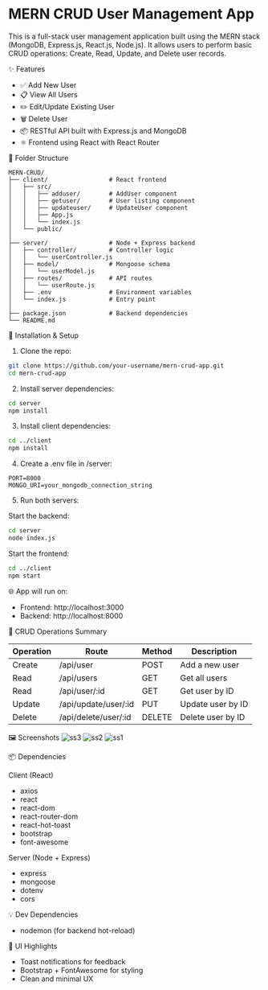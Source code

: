 # MERN CRUD User Management App

This is a full-stack user management application built using the MERN stack (MongoDB, Express.js, React.js, Node.js). It allows users to perform basic CRUD operations: Create, Read, Update, and Delete user records.

✨ Features

- ✅ Add New User
- 📋 View All Users
- ✏️ Edit/Update Existing User
- 🗑️ Delete User
- 📦 RESTful API built with Express.js and MongoDB
- ⚛️ Frontend using React with React Router

📁 Folder Structure

```
MERN-CRUD/
├── client/                 # React frontend
│   ├── src/
│   │   ├── adduser/        # AddUser component
│   │   ├── getuser/        # User listing component
│   │   ├── updateuser/     # UpdateUser component
│   │   ├── App.js
│   │   └── index.js
│   └── public/
│
├── server/                 # Node + Express backend
│   ├── controller/         # Controller logic
│   │   └── userController.js
│   ├── model/              # Mongoose schema
│   │   └── userModel.js
│   ├── routes/             # API routes
│   │   └── userRoute.js
│   ├── .env                # Environment variables
│   └── index.js            # Entry point
│
├── package.json            # Backend dependencies
└── README.md
```

🔧 Installation & Setup

1. Clone the repo:

```bash
git clone https://github.com/your-username/mern-crud-app.git
cd mern-crud-app
```

2. Install server dependencies:

```bash
cd server
npm install
```

3. Install client dependencies:

```bash
cd ../client
npm install
```

4. Create a .env file in /server:

```env
PORT=8000
MONGO_URI=your_mongodb_connection_string
```

5. Run both servers:

Start the backend:

```bash
cd server
node index.js
```

Start the frontend:

```bash
cd ../client
npm start
```

🌐 App will run on:

- Frontend: http://localhost:3000
- Backend: http://localhost:8000

🔁 CRUD Operations Summary

| Operation | Route                     | Method | Description            |
|----------|---------------------------|--------|------------------------|
| Create   | /api/user                 | POST   | Add a new user         |
| Read     | /api/users                | GET    | Get all users          |
| Read     | /api/user/:id             | GET    | Get user by ID         |
| Update   | /api/update/user/:id      | PUT    | Update user by ID      |
| Delete   | /api/delete/user/:id      | DELETE | Delete user by ID      |

🖼️ Screenshots
![ss3](https://github.com/user-attachments/assets/b0a4d94d-7e17-4dc2-b656-8bea37d5e7dc)
![ss2](https://github.com/user-attachments/assets/137a1f97-bc93-4b18-8843-a44e11d34159)
![ss1](https://github.com/user-attachments/assets/0aa2e0b7-efbd-4bac-8a56-50e43bd951d8)


📦 Dependencies

Client (React)

- axios
- react
- react-dom
- react-router-dom
- react-hot-toast
- bootstrap
- font-awesome

Server (Node + Express)

- express
- mongoose
- dotenv
- cors

💡 Dev Dependencies

- nodemon (for backend hot-reload)

📸 UI Highlights

- Toast notifications for feedback
- Bootstrap + FontAwesome for styling
- Clean and minimal UX
